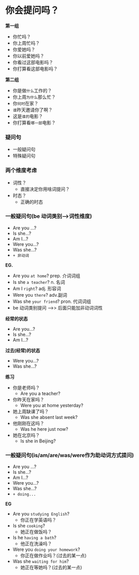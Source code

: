 # 你会提问吗？

**第一组**
* 你忙吗？
* 你上周忙吗？
* 你爱她吗？
* 你以前爱她吗？
* 你看过这部电影吗？
* 你打算看这部电影吗？

**第二组**
* 你是做`什么`工作的？
* 你上周`为什么`那么忙？
* 你`何时`在家？
* `谁`昨天邀请你了啊？
* 这是`谁的`电影？
* 你打算看`哪一部`电影？


### 疑问句
* 一般疑问句
* 特殊疑问句

### 两个维度考虑
* 词性？
  * 直接决定你用啥词提问？
* 时态？
  * 正确的时态

### 一般疑问句(be 动词类别-->词性维度)
* Are you ...?
* Is she...?
* Am I...?
* Were you...?
* Was she...?
* `+ 非动词`

**EG.**
* Are you `at home`? prep. 介词词组
* Is she `a teacher`? n. 名词
* Am I `right`? adj. 形容词
* Were you `there`? adv.副词
* Was she `your friend`? pron. 代词词组
* be 动词类别提问 -->> 后面只能加非动词词性

**经常的状态**
* Are you...?
* Is she...?
* Am I...?

**过去(经常)的状态**
* Were you...?
* Was she...?

**练习**
* 你是老师吗？
  * Are you a teacher?
* 你昨天在家吗？
  * Were you at home yesterday?
* 她上周缺课了吗？
  * Was she absent last week?
* 他刚刚在这吗？
  * Was he here just now?
* 她在北京吗？
  * Is she in Beijing?

### 一般疑问句(is/am/are/was/were作为助动词方式提问)
* Are you ...?
* Is she...?
* Am I...?
* Were you...?
* Was she...?
* `+ doing...`

**EG**
* Are you `studying English`?
  * 你正在学英语吗？
* Is she `cooking`?
  * 她正在做饭吗？
* Is he `having a bath`?
  * 他正在洗澡吗？
* Were you `doing your homework`?
  * 你正在做作业吗？(过去的某一点)
* Was she `waiting for him`?
  * 她正在等她吗？(过去的某一点)

